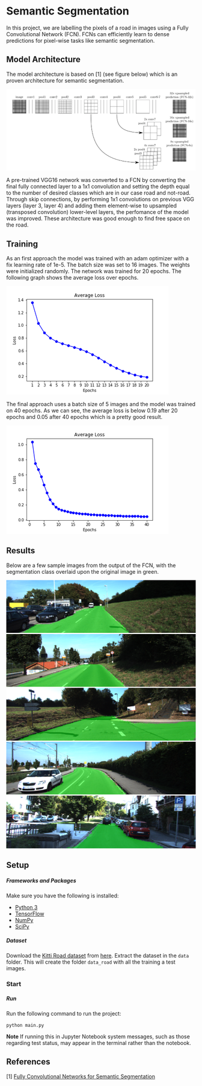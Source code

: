 [fcn]: ./images/fcn_segmentation.png "Structure of a Fully Convolutional Network Architecture" 
[loss20]: ./images/loss_ep20.png "Loss Curvature (epochs 20)" 
[loss40]: ./images/loss_ep40.png "Loss Curvature (epochs 40)"
[road1]: ./images/um_000015.png "Road 1" 
[road2]: ./images/um_000031.png "Road 2" 
[road3]: ./images/um_000086.png "Road 3"  
[road4]: ./images/umm_000038.png "Road 4"  
[road5]: ./images/uu_000063.png "Road 5"  

# Semantic Segmentation

In this project, we are labelling the pixels of a road in images using a Fully Convolutional Network (FCN). FCNs can efficiently
learn to dense predictions for pixel-wise tasks like semantic segmentation.

## Model Architecture 

The model architecture is based on [1] (see figure below) which is an proven architecture for semantic segmentation. 

![Structure of a Fully Convolutional Network Architecture][fcn]

A pre-trained VGG16 network was converted to a FCN by converting the final fully connected layer to a 1x1 convolution and setting the depth equal to the number of desired classes which are in our case road and not-road. 
Through skip connections, by performing 1x1 convolutions on previous VGG layers (layer 3, layer 4) and adding them element-wise to upsampled (transposed convolution) lower-level layers, the perfomance of the model was improved. 
These architecture was good enough to find free space on the road.

## Training

As an first approach the model was trained with an adam optimizer with a fix learning rate of 1e-5. The batch size was set to 16 images.
The weights were initialized randomly. The network was trained for 20 epochs. The following graph shows the average loss over epochs.     

![Loss over 20 epochs][loss20]

The final approach uses a batch size of 5 images and the model was trained on 40 epochs. 
As we can see, the average loss is below 0.19 after 20 epochs and 0.05 after 40 epochs which is a pretty good result.  

![Loss over 40 epochs][loss40]

## Results

Below are a few sample images from the output of the FCN, with the segmentation class overlaid upon the original image in green.

![Road 1][road1]
![Road 2][road2]
![Road 3][road3]
![Road 4][road4]
![Road 5][road5]

## Setup

##### Frameworks and Packages
Make sure you have the following is installed:
 - [Python 3](https://www.python.org/)
 - [TensorFlow](https://www.tensorflow.org/)
 - [NumPy](http://www.numpy.org/)
 - [SciPy](https://www.scipy.org/)
##### Dataset
Download the [Kitti Road dataset](http://www.cvlibs.net/datasets/kitti/eval_road.php) from [here](http://www.cvlibs.net/download.php?file=data_road.zip).  Extract the dataset in the `data` folder.  This will create the folder `data_road` with all the training a test images.

### Start
##### Run
Run the following command to run the project:
```
python main.py
```
**Note** If running this in Jupyter Notebook system messages, such as those regarding test status, may appear in the terminal rather than the notebook.


## References 

[1] [Fully Convolutional Networks for Semantic Segmentation](https://arxiv.org/abs/1605.06211)